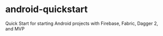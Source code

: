 # android-quickstart
Quick Start for starting Android projects with Firebase, Fabric, Dagger 2, and MVP
